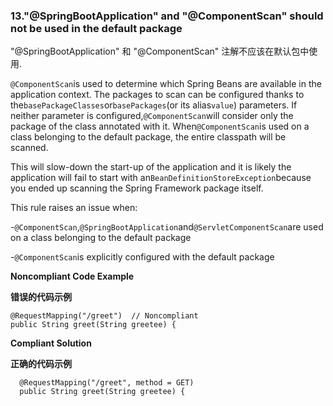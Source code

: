 ### 13."@SpringBootApplication" and "@ComponentScan" should not be used in the default package

"@SpringBootApplication" 和 "@ComponentScan" 注解不应该在默认包中使用.

`@ComponentScan`is used to determine which Spring Beans are available in the application context. The packages to scan can be configured thanks to the`basePackageClasses`or`basePackages`(or its alias`value`) parameters. If neither parameter is configured,`@ComponentScan`will consider only the package of the class annotated with it. When`@ComponentScan`is used on a class belonging to the default package, the entire classpath will be scanned.

This will slow-down the start-up of the application and it is likely the application will fail to start with an`BeanDefinitionStoreException`because you ended up scanning the Spring Framework package itself.

This rule raises an issue when:

-`@ComponentScan`,`@SpringBootApplication`and`@ServletComponentScan`are used on a class belonging to the default package

-`@ComponentScan`is explicitly configured with the default package



**Noncompliant Code Example**

**错误的代码示例**

```
@RequestMapping("/greet")  // Noncompliant
public String greet(String greetee) {
```


**Compliant Solution**

**正确的代码示例**

```
  @RequestMapping("/greet", method = GET)
  public String greet(String greetee) {
```

